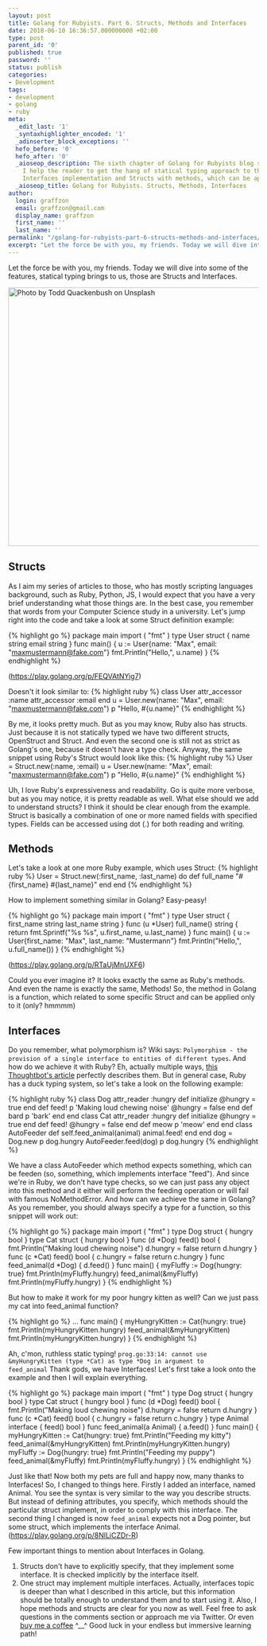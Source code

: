 ```yaml
---
layout: post
title: Golang for Rubyists. Part 6. Structs, Methods and Interfaces
date: 2018-06-10 16:36:57.000000000 +02:00
type: post
parent_id: '0'
published: true
password: ''
status: publish
categories:
- Development
tags:
- development
- golang
- ruby
meta:
  _edit_last: '1'
  _syntaxhighlighter_encoded: '1'
  _adinserter_block_exceptions: ''
  hefo_before: '0'
  hefo_after: '0'
  _aioseop_description: The sixth chapter of Golang for Rubyists blog series, in which
    I help the reader to get the hang of statical typing approach to the Polymorphism,
    Interfaces implementation and Structs with methods, which can be applied to them.
  _aioseop_title: Golang for Rubyists. Structs, Methods, Interfaces
author:
  login: graffzon
  email: graffzon@gmail.com
  display_name: graffzon
  first_name: ''
  last_name: ''
permalink: "/golang-for-rubyists-part-6-structs-methods-and-interfaces/"
excerpt: "Let the force be with you, my friends. Today we will dive into some of the features, statical typing brings to us, those are Structs and Interfaces."
---
```


Let the force be with you, my friends. Today we will dive into some of the features, statical typing brings to us, those are Structs and Interfaces.

<img src="{{ site.baseurl }}/assets/2018/06/todd-quackenbush-701-unsplash-1024x832.jpg" alt="Photo by Todd Quackenbush on Unsplash" width="640" height="520" class="aligncenter size-large wp-image-636" />

<h2>Structs</h2>
As I aim my series of articles to those, who has mostly scripting languages background, such as Ruby, Python, JS, I would expect that you have a very brief understanding what those things are. In the best case, you remember that words from your Computer Science study in a university. Let's jump right into the code and take a look at some Struct definition example:

{% highlight go %}
package main
import (
	"fmt"
)
type User struct {
    name   string
    email  string
}
func main() {
	u := User{name: "Max", email: "maxmustermann@fake.com"}
	fmt.Println("Hello,", u.name)
}
{% endhighlight %}

(<a href="https://play.golang.org/p/FEQVAtNYig7" target="_blank" rel="noopener">https://play.golang.org/p/FEQVAtNYig7</a>)

Doesn't it look similar to:
{% highlight ruby %}
class User
  attr_accessor :name
  attr_accessor :email
end
u = User.new(name: "Max", email: "maxmustermann@fake.com")
p "Hello, #{u.name}"
{% endhighlight %}

By me, it looks pretty much. But as you may know, Ruby also has structs. Just because it is not statically typed we have two different structs, OpenStruct and Struct. And even the second one is still not as strict as Golang's one, because it doesn't have a type check. Anyway, the same snippet using Ruby's Struct would look like this:
{% highlight ruby %}
User = Struct.new(:name, :email)
u = User.new(name: "Max", email: "maxmustermann@fake.com")
p "Hello, #{u.name}"
{% endhighlight %}

Uh, I love Ruby's expressiveness and readability.
Go is quite more verbose, but as you may notice, it is pretty readable as well.
What else should we add to understand structs? I think it should be clear enough from the example. Struct is basically a combination of one or more named fields with specified types. Fields can be accessed using dot (.) for both reading and writing.
<h2>Methods</h2>
Let's take a look at one more Ruby example, which uses Struct:
{% highlight ruby %}
User = Struct.new(:first_name, :last_name) do
  def full_name
    "#{first_name} #{last_name}"
  end
end
{% endhighlight %}

How to implement something similar in Golang? Easy-peasy!

{% highlight go %}
package main
import (
	"fmt"
)
type User struct {
    first_name   string
    last_name  string
}
func (u *User) full_name() string {
	return fmt.Sprintf("%s %s", u.first_name, u.last_name)
}
func main() {
	u := User{first_name: "Max", last_name: "Mustermann"}
	fmt.Println("Hello,", u.full_name())
}
{% endhighlight %}

(<a href="https://play.golang.org/p/RTaUjMnUXF6" target="_blank" rel="noopener">https://play.golang.org/p/RTaUjMnUXF6</a>)

Could you ever imagine it? It looks exactly the same as Ruby's methods. And even the name is exactly the same, Methods! So, the method in Golang is a function, which related to some specific Struct and can be applied only to it (only? hmmmm)

<h2>Interfaces</h2>
Do you remember, what polymorphism is? Wiki says:
<code>Polymorphism - the provision of a single interface to entities of different types</code>.
And how do we achieve it with Ruby? Eh, actually multiple ways, <a href="https://robots.thoughtbot.com/back-to-basics-polymorphism-and-ruby" rel="noopener" target="_blank">this Thoughtbot's article</a> perfectly describes them. But in general case, Ruby has a duck typing system, so let's take a look on the following example:

{% highlight ruby %}
class Dog
  attr_reader :hungry
  def initialize
    @hungry = true
  end
  def feed!
    p 'Making loud chewing noise'
    @hungry = false
  end
  def bard
    p 'bark'
  end
end
class Cat
  attr_reader :hungry
  def initialize
    @hungry = true
  end
  def feed!
    @hungry = false
  end
  def meow
    p 'meow'
  end
end
class AutoFeeder
  def self.feed_animal(animal)
    animal.feed!
  end
end
dog = Dog.new
p dog.hungry
AutoFeeder.feed(dog)
p dog.hungry
{% endhighlight %}

We have a class AutoFeeder which method expects something, which can be feeden (so, something, which implements interface "feed"). And since we're in Ruby, we don't have type checks, so we can just pass any object into this method and it either will perform the feeding operation or will fail with famous NoMethodError. And how can we achieve the same in Golang? As you remember, you should always specify a type for a function, so this snippet will work out:

{% highlight go %}
package main
import (
	"fmt"
)
type Dog struct {
	hungry bool
}
type Cat struct {
	hungry bool
}
func (d *Dog) feed() bool {
	fmt.Println("Making loud chewing noise")
	d.hungry = false
	return d.hungry
}
func (c *Cat) feed() bool {
	c.hungry = false
	return c.hungry
}
func feed_animal(d *Dog) {
	d.feed()
}
func main() {
	myFluffy := Dog{hungry: true}
	fmt.Println(myFluffy.hungry)
	feed_animal(&myFluffy)
	fmt.Println(myFluffy.hungry)
}
{% endhighlight %}

But how to make it work for my poor hungry kitten as well? Can we just pass my cat into feed_animal function?

{% highlight go %}
...
func main() {
	myHungryKitten := Cat{hungry: true}
	fmt.Println(myHungryKitten.hungry)
	feed_animal(&myHungryKitten)
	fmt.Println(myHungryKitten.hungry)
}
{% endhighlight %}

Ah, c'mon, ruthless static typing! <code>prog.go:33:14: cannot use &myHungryKitten (type *Cat) as type *Dog in argument to feed_animal</code>
Thank gods, we have Interfaces! Let's first take a look onto the example and then I will explain everything.

{% highlight go %}
package main
import (
	"fmt"
)
type Dog struct {
	hungry bool
}
type Cat struct {
	hungry bool
}
func (d *Dog) feed() bool {
	fmt.Println("Making loud chewing noise")
	d.hungry = false
	return d.hungry
}
func (c *Cat) feed() bool {
	c.hungry = false
	return c.hungry
}
type Animal interface {
	feed() bool
}
func feed_animal(a Animal) {
	a.feed()
}
func main() {
	myHungryKitten := Cat{hungry: true}
	fmt.Println("Feeding my kitty")
	feed_animal(&myHungryKitten)
	fmt.Println(myHungryKitten.hungry)
	myFluffy := Dog{hungry: true}
	fmt.Println("Feeding my puppy")
	feed_animal(&myFluffy)
	fmt.Println(myFluffy.hungry)
}
{% endhighlight %}

Just like that! Now both my pets are full and happy now, many thanks to Interfaces! So, I changed to things here.
Firstly I added an interface, named Animal. You see the syntax is very similar to the way you describe structs. But instead of defining attributes, you specify, which methods should the particular struct implement, in order to comply with this interface.
The second thing I changed is now <code>feed_animal</code> expects not a Dog pointer, but some struct, which implements the interface Animal.
(<a href="https://play.golang.org/p/8NlLiCZDr-R" target="_blank" rel="noopener">https://play.golang.org/p/8NlLiCZDr-R</a>)

Few important things to mention about Interfaces in Golang.
1. Structs don't have to explicitly specify, that they implement some interface. It is checked implicitly by the interface itself.
2. One struct may implement multiple interfaces.
Actually, interfaces topic is deeper than what I described in this article, but this information should be totally enough to understand them and to start using it.
Also, I hope methods and structs are clear for you now as well. Feel free to ask questions in the comments section or approach me via Twitter. Or even <a href="https://ko-fi.com/I2I2DEDW" rel="noopener" target="_blank">buy me a coffee</a> ^__^
Good luck in your endless but immersive learning path!
